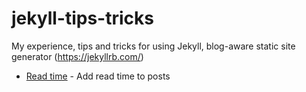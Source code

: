 # jekyll-tips-tricks

My experience, tips and tricks for using Jekyll, blog-aware static site generator (https://jekyllrb.com/)

- [Read time](https://github.com/mareklexuan/jekyll-tips-tricks/blob/main/read-time.md) - Add read time to posts
